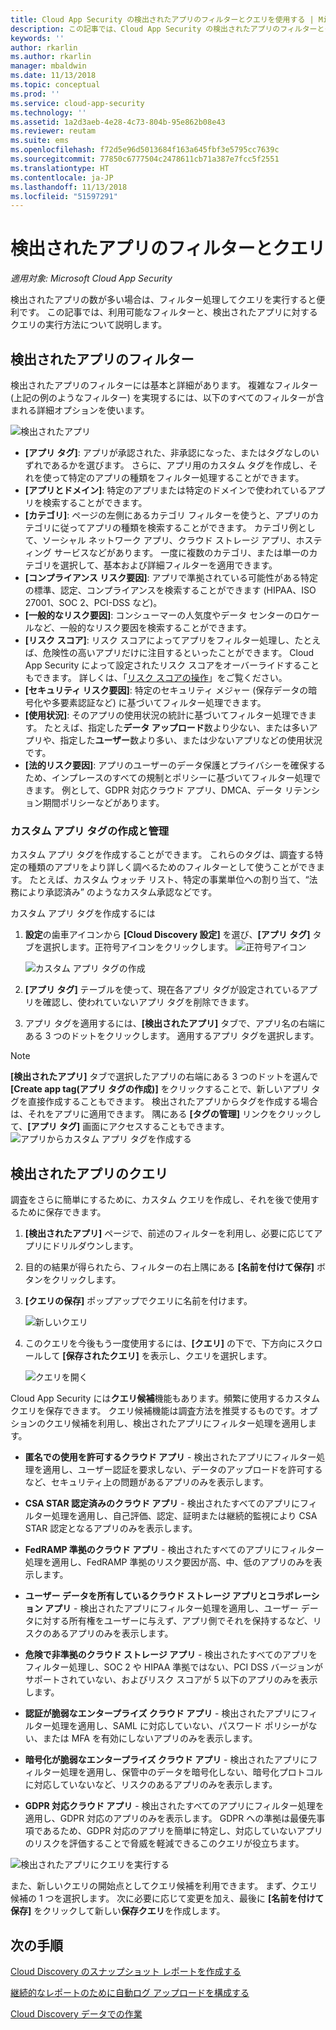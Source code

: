 ```yaml
---
title: Cloud App Security の検出されたアプリのフィルターとクエリを使用する | Microsoft Docs
description: この記事では、Cloud App Security の検出されたアプリのフィルターとクエリの一覧を示し、その使用方法について説明します。
keywords: ''
author: rkarlin
ms.author: rkarlin
manager: mbaldwin
ms.date: 11/13/2018
ms.topic: conceptual
ms.prod: ''
ms.service: cloud-app-security
ms.technology: ''
ms.assetid: 1a2d3aeb-4e28-4c73-804b-95e862b08e43
ms.reviewer: reutam
ms.suite: ems
ms.openlocfilehash: f72d5e96d5013684f163a645fbf3e5795cc7639c
ms.sourcegitcommit: 77850c6777504c2478611cb71a387e7fcc5f2551
ms.translationtype: HT
ms.contentlocale: ja-JP
ms.lasthandoff: 11/13/2018
ms.locfileid: "51597291"
---
```

# <a name="discovered-app-filters-and-queries"></a>検出されたアプリのフィルターとクエリ

*適用対象: Microsoft Cloud App Security*

検出されたアプリの数が多い場合は、フィルター処理してクエリを実行すると便利です。 この記事では、利用可能なフィルターと、検出されたアプリに対するクエリの実行方法について説明します。  

## <a name="discovered-app-filters"></a>検出されたアプリのフィルター

検出されたアプリのフィルターには基本と詳細があります。 複雑なフィルター (上記の例のようなフィルター) を実現するには、以下のすべてのフィルターが含まれる詳細オプションを使います。

![検出されたアプリ](./media/discovered-apps.png)  


- **[アプリ タグ]**: アプリが承認された、非承認になった、またはタグなしのいずれであるかを選びます。 さらに、アプリ用のカスタム タグを作成し、それを使って特定のアプリの種類をフィルター処理することができます。 
- **[アプリとドメイン]**: 特定のアプリまたは特定のドメインで使われているアプリを検索することができます。 
- **[カテゴリ]**: ページの左側にあるカテゴリ フィルターを使うと、アプリのカテゴリに従ってアプリの種類を検索することができます。 カテゴリ例として、ソーシャル ネットワーク アプリ、クラウド ストレージ アプリ、ホスティング サービスなどがあります。 一度に複数のカテゴリ、または単一のカテゴリを選択して、基本および詳細フィルターを適用できます。
- **[コンプライアンス リスク要因]**: アプリで準拠されている可能性がある特定の標準、認定、コンプライアンスを検索することができます (HIPAA、ISO 27001、SOC 2、PCI-DSS など)。
- **[一般的なリスク要因]**: コンシューマーの人気度やデータ センターのロケールなど、一般的なリスク要因を検索することができます。
- **[リスク スコア]**: リスク スコアによってアプリをフィルター処理し、たとえば、危険性の高いアプリだけに注目するといったことができます。 Cloud App Security によって設定されたリスク スコアをオーバーライドすることもできます。 詳しくは、「[リスク スコアの操作](risk-score.md)」をご覧ください。
- **[セキュリティ リスク要因]**: 特定のセキュリティ メジャー (保存データの暗号化や多要素認証など) に基づいてフィルター処理できます。
- **[使用状況]**: そのアプリの使用状況の統計に基づいてフィルター処理できます。 たとえば、指定した**データ アップロード**数より少ない、または多いアプリや、指定した**ユーザー**数より多い、または少ないアプリなどの使用状況です。
- **[法的リスク要因]**: アプリのユーザーのデータ保護とプライバシーを確保するため、インプレースのすべての規制とポリシーに基づいてフィルター処理できます。 例として、GDPR 対応クラウド アプリ、DMCA、データ リテンション期間ポリシーなどがあります。

### <a name="creating-and-managing-custom-app-tags"></a>カスタム アプリ タグの作成と管理

カスタム アプリ タグを作成することができます。 これらのタグは、調査する特定の種類のアプリをより詳しく調べるためのフィルターとして使うことができます。 たとえば、カスタム ウォッチ リスト、特定の事業単位への割り当て、“法務により承認済み” のようなカスタム承認などです。

カスタム アプリ タグを作成するには

1. **設定**の歯車アイコンから **[Cloud Discovery 設定]** を選び、**[アプリ タグ]** タブを選択します。正符号アイコンをクリックします。 ![正符号アイコン](./media/plus-icon.png)

   ![カスタム アプリ タグの作成](./media/create-app-tag.png)

2. **[アプリ タグ]** テーブルを使って、現在各アプリ タグが設定されているアプリを確認し、使われていないアプリ タグを削除できます。

3. アプリ タグを適用するには、**[検出されたアプリ]** タブで、アプリ名の右端にある 3 つのドットをクリックします。 適用するアプリ タグを選択します。 

> [!NOTE]
>**[検出されたアプリ]** タブで選択したアプリの右端にある 3 つのドットを選んで **[Create app tag\(アプリ タグの作成\)]** をクリックすることで、新しいアプリ タグを直接作成することもできます。 検出されたアプリからタグを作成する場合は、それをアプリに適用できます。 隅にある **[タグの管理]** リンクをクリックして、**[アプリ タグ]** 画面にアクセスすることもできます。
> ![アプリからカスタム アプリ タグを作成する](./media/create-app-tag-from-app.png)

## <a name="discovered-app-queries"></a>検出されたアプリのクエリ

調査をさらに簡単にするために、カスタム クエリを作成し、それを後で使用するために保存できます。 

1. **[検出されたアプリ]** ページで、前述のフィルターを利用し、必要に応じてアプリにドリルダウンします。 

2. 目的の結果が得られたら、フィルターの右上隅にある **[名前を付けて保存]** ボタンをクリックします。 

3. **[クエリの保存]** ポップアップでクエリに名前を付けます。

   ![新しいクエリ](./media/new-query.png)

4. このクエリを今後もう一度使用するには、**[クエリ]** の下で、下方向にスクロールして **[保存されたクエリ]** を表示し、クエリを選択します。 

   ![クエリを開く](./media/discovered-app-query.png)


Cloud App Security には**クエリ候補**機能もあります。頻繁に使用するカスタム クエリを保存できます。 クエリ候補機能は調査方法を推奨するものです。オプションのクエリ候補を利用し、検出されたアプリにフィルター処理を適用します。

 - **匿名での使用を許可するクラウド アプリ** - 検出されたアプリにフィルター処理を適用し、ユーザー認証を要求しない、データのアップロードを許可するなど、セキュリティ上の問題があるアプリのみを表示します。

 - **CSA STAR 認定済みのクラウド アプリ** - 検出されたすべてのアプリにフィルター処理を適用し、自己評価、認定、証明または継続的監視により CSA STAR 認定となるアプリのみを表示します。

 - **FedRAMP 準拠のクラウド アプリ** - 検出されたすべてのアプリにフィルター処理を適用し、FedRAMP 準拠のリスク要因が高、中、低のアプリのみを表示します。 

 - **ユーザー データを所有しているクラウド ストレージ アプリとコラボレーション アプリ** - 検出されたアプリにフィルター処理を適用し、ユーザー データに対する所有権をユーザーに与えず、アプリ側でそれを保持するなど、リスクのあるアプリのみを表示します。

 - **危険で非準拠のクラウド ストレージ アプリ** - 検出されたすべてのアプリをフィルター処理し、SOC 2 や HIPAA 準拠ではない、PCI DSS バージョンがサポートされていない、およびリスク スコアが 5 以下のアプリのみを表示します。

 - **認証が脆弱なエンタープライズ クラウド アプリ** - 検出されたアプリにフィルター処理を適用し、SAML に対応していない、パスワード ポリシーがない、または MFA を有効にしないアプリのみを表示します。

 - **暗号化が脆弱なエンタープライズ クラウド アプリ** - 検出されたアプリにフィルター処理を適用し、保管中のデータを暗号化しない、暗号化プロトコルに対応していないなど、リスクのあるアプリのみを表示します。

- **GDPR 対応クラウド アプリ** - 検出されたすべてのアプリにフィルター処理を適用し、GDPR 対応のアプリのみを表示します。 GDPR への準拠は最優先事項であるため、GDPR 対応のアプリを簡単に特定し、対応していないアプリのリスクを評価することで脅威を軽減できるこのクエリが役立ちます。
 
![検出されたアプリにクエリを実行する](./media/queries-discovered-apps.png)

 
また、新しいクエリの開始点としてクエリ候補を利用できます。 まず、クエリ候補の 1 つを選択します。 次に必要に応じて変更を加え、最後に **[名前を付けて保存]** をクリックして新しい**保存クエリ**を作成します。


## <a name="next-steps"></a>次の手順
 
[Cloud Discovery のスナップショット レポートを作成する](create-snapshot-cloud-discovery-reports.md)

[継続的なレポートのために自動ログ アップロードを構成する](configure-automatic-log-upload-for-continuous-reports.md)

[Cloud Discovery データでの作業](working-with-cloud-discovery-data.md)

